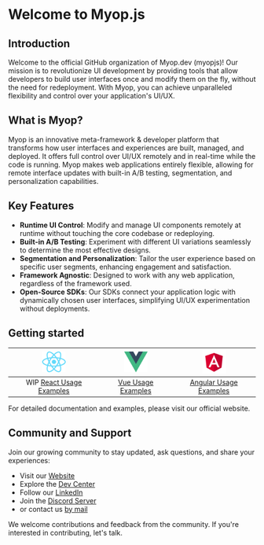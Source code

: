 # Welcome to Myop.js

## Introduction
Welcome to the official GitHub organization of Myop.dev (myopjs)! 
Our mission is to revolutionize UI development by providing tools that allow developers to build user interfaces once and modify them on the fly, without the need for redeployment. 
With Myop, you can achieve unparalleled flexibility and control over your application's UI/UX.

## What is Myop?
Myop is an innovative meta-framework & developer platform that transforms how user interfaces and experiences are built, managed, and deployed.
It offers full control over UI/UX remotely and in real-time while the code is running.
Myop makes web applications entirely flexible, allowing for remote interface updates with built-in A/B testing, segmentation, and personalization capabilities.

## Key Features
 - **Runtime UI Control**: Modify and manage UI components remotely at runtime without touching the core codebase or redeploying.
 - **Built-in A/B Testing**: Experiment with different UI variations seamlessly to determine the most effective designs.
 - **Segmentation and Personalization**: Tailor the user experience based on specific user segments, enhancing engagement and satisfaction.
 - **Framework Agnostic**: Designed to work with any web application, regardless of the framework used.
 - **Open-Source SDKs**: Our SDKs connect your application logic with dynamically chosen user interfaces, simplifying UI/UX experimentation without deployments.

## Getting started

| [<img src="docs/images/react.png" width="48">](https://docs.myop.dev) | [<img src="docs/images/vue.png" width="48">](https://docs.myop.dev) | [<img src="docs/images/angular.png" width="48">](https://docs.myop.dev) |
|:---------------------------------------------------------------------:|:--:|:--:|
|           WIP [React Usage Examples](https://docs.myop.dev)           | [Vue Usage Examples](https://github.com/myopjs/vue-myop-demos) | [Angular Usage Examples](https://github.com/myopjs/angular-myop-demos) |

For detailed documentation and examples, please visit our official website.

## Community and Support
Join our growing community to stay updated, ask questions, and share your experiences:

- Visit our [Website](https://www.myop.dev)
- Explore the [Dev Center](https://docs.myop.dev)
- Follow our [LinkedIn](https://www.linkedin.com/company/myop-dev)
- Join the [Discord Server](https://discord.com/invite/vxgD7AyXhM)
- or contact us [by mail](mailto://contact@myop.dev)

We welcome contributions and feedback from the community.
If you're interested in contributing, let's talk.
